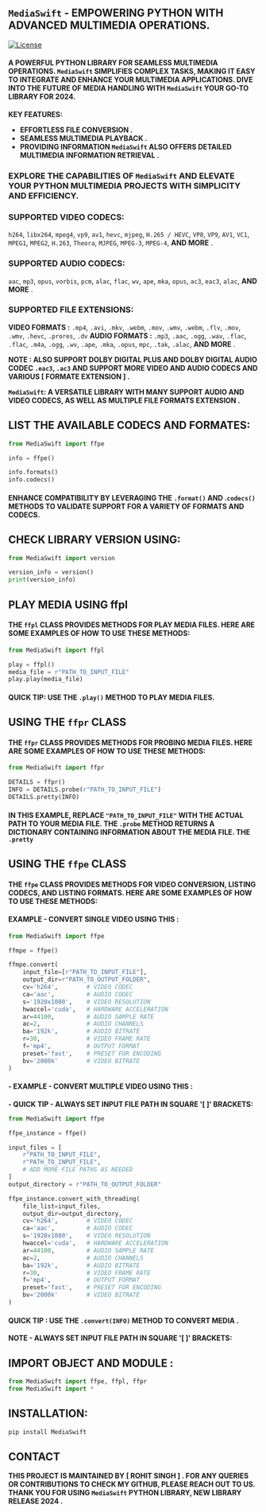 ## `MediaSwift` - EMPOWERING PYTHON WITH ADVANCED MULTIMEDIA OPERATIONS.

[![License](https://img.shields.io/badge/LICENSE-GPLv3-blue.svg)](https://github.com/ROHIT-SINGH-1/PYTHON-MEDIASWIFT/blob/main/LICENSE)

#### A POWERFUL PYTHON LIBRARY FOR SEAMLESS MULTIMEDIA OPERATIONS. `MediaSwift` SIMPLIFIES COMPLEX TASKS, MAKING IT EASY TO INTEGRATE AND ENHANCE YOUR MULTIMEDIA APPLICATIONS. DIVE INTO THE FUTURE OF MEDIA HANDLING WITH `MediaSwift` YOUR GO-TO LIBRARY FOR 2024.

**KEY FEATURES:**
- **EFFORTLESS FILE CONVERSION .**
- **SEAMLESS MULTIMEDIA PLAYBACK .**
- **PROVIDING INFORMATION `MediaSwift` ALSO OFFERS DETAILED MULTIMEDIA INFORMATION RETRIEVAL .**


### EXPLORE THE CAPABILITIES OF `MediaSwift` AND ELEVATE YOUR PYTHON MULTIMEDIA PROJECTS WITH SIMPLICITY AND EFFICIENCY.


### SUPPORTED VIDEO CODECS:
`h264`, `libx264`, `mpeg4`, `vp9`, `av1`, `hevc`, `mjpeg`, `H.265 / HEVC`, `VP8`, `VP9`, `AV1`, `VC1`, `MPEG1`, `MPEG2`, `H.263`, `Theora`, `MJPEG`, `MPEG-3`, `MPEG-4`, **AND MORE** .

### SUPPORTED AUDIO CODECS:
`aac`, `mp3`, `opus`, `vorbis`, `pcm`, `alac`, `flac`, `wv`, `ape`, `mka`, `opus`, `ac3`, `eac3`, `alac`, **AND MORE** .

### SUPPORTED FILE EXTENSIONS:
**VIDEO FORMATS :** `.mp4`, `.avi`, `.mkv`, `.webm`, `.mov`, `.wmv`, `.webm`, `.flv`, `.mov`, `.wmv`, `.hevc`, `.prores`, `.dv`
**AUDIO FORMATS :** `.mp3`, `.aac`, `.ogg`, `.wav`, `.flac`, `.flac`, `.m4a`, `.ogg`, `.wv`, `.ape`, `.mka`, `.opus`, `mpc`, `.tak`, `.alac`, **AND MORE** .


**NOTE : ALSO SUPPORT DOLBY DIGITAL PLUS AND DOLBY DIGITAL AUDIO CODEC `.eac3`, `.ac3`
AND SUPPORT MORE VIDEO AND AUDIO CODECS AND VARIOUS [ FORMATE EXTENSION ] .**

**`MediaSwift`: A VERSATILE LIBRARY WITH MANY SUPPORT AUDIO AND VIDEO CODECS, AS WELL AS MULTIPLE FILE FORMATS EXTENSION .**

## LIST THE AVAILABLE CODECS AND FORMATES:
```python
from MediaSwift import ffpe

info = ffpe()

info.formats()
info.codecs()
```

#### ENHANCE COMPATIBILITY BY LEVERAGING THE `.format()` AND .`codecs()` METHODS TO VALIDATE SUPPORT FOR A VARIETY OF FORMATS AND CODECS.

## CHECK LIBRARY VERSION USING:

```python
from MediaSwift import version

version_info = version()
print(version_info)
```

## PLAY MEDIA USING ffpl
#### THE `ffpl` CLASS PROVIDES METHODS FOR PLAY MEDIA FILES. HERE ARE SOME EXAMPLES OF HOW TO USE THESE METHODS:

```python
from MediaSwift import ffpl

play = ffpl()
media_file = r"PATH_TO_INPUT_FILE"
play.play(media_file)
```

#### QUICK TIP: USE THE `.play()` METHOD TO PLAY MEDIA FILES.

## USING THE `ffpr` CLASS

#### THE `ffpr` CLASS PROVIDES METHODS FOR PROBING MEDIA FILES. HERE ARE SOME EXAMPLES OF HOW TO USE THESE METHODS:

```python
from MediaSwift import ffpr

DETAILS = ffpr()
INFO = DETAILS.probe(r"PATH_TO_INPUT_FILE")
DETAILS.pretty(INFO)
```

#### IN THIS EXAMPLE, REPLACE `"PATH_TO_INPUT_FILE"` WITH THE ACTUAL PATH TO YOUR MEDIA FILE. THE `.probe` METHOD RETURNS A DICTIONARY CONTAINING INFORMATION ABOUT THE MEDIA FILE. THE `.pretty`

## USING THE `ffpe` CLASS

#### THE `ffpe` CLASS PROVIDES METHODS FOR VIDEO CONVERSION, LISTING CODECS, AND LISTING FORMATS. HERE ARE SOME EXAMPLES OF HOW TO USE THESE METHODS:

#### EXAMPLE - CONVERT SINGLE VIDEO USING THIS : 
```python
from MediaSwift import ffpe

ffmpe = ffpe()

ffmpe.convert(
    input_file=[r"PATH_TO_INPUT_FILE"],
    output_dir=r"PATH_TO_OUTPUT_FOLDER",
    cv='h264',        # VIDEO CODEC
    ca='aac',         # AUDIO CODEC
    s='1920x1080',    # VIDEO RESOLUTION
    hwaccel='cuda',   # HARDWARE ACCELERATION
    ar=44100,         # AUDIO SAMPLE RATE
    ac=2,             # AUDIO CHANNELS
    ba='192k',        # AUDIO BITRATE
    r=30,             # VIDEO FRAME RATE
    f='mp4',          # OUTPUT FORMAT
    preset='fast',    # PRESET FOR ENCODING
    bv='2000k'        # VIDEO BITRATE 
)
```
#### - EXAMPLE - CONVERT MULTIPLE VIDEO USING THIS : 
**- QUICK TIP - ALWAYS SET INPUT FILE PATH IN SQUARE '[ ]' BRACKETS:**
```python
from MediaSwift import ffpe

ffpe_instance = ffpe()

input_files = [
    r"PATH_TO_INPUT_FILE",
    r"PATH_TO_INPUT_FILE",
    # ADD MORE FILE PATHS AS NEEDED
]
output_directory = r"PATH_TO_OUTPUT_FOLDER"

ffpe_instance.convert_with_threading(
    file_list=input_files,
    output_dir=output_directory,
    cv='h264',        # VIDEO CODEC
    ca='aac',         # AUDIO CODEC
    s='1920x1080',    # VIDEO RESOLUTION
    hwaccel='cuda',   # HARDWARE ACCELERATION
    ar=44100,         # AUDIO SAMPLE RATE
    ac=2,             # AUDIO CHANNELS
    ba='192k',        # AUDIO BITRATE
    r=30,             # VIDEO FRAME RATE
    f='mp4',          # OUTPUT FORMAT
    preset='fast',    # PRESET FOR ENCODING
    bv='2000k'        # VIDEO BITRATE
)
```
#### QUICK TIP : USE THE `.convert(INFO)` METHOD TO CONVERT MEDIA .
**NOTE - ALWAYS SET INPUT FILE PATH IN SQUARE '[ ]' BRACKETS:**


## IMPORT OBJECT AND MODULE :
```python
from MediaSwift import ffpe, ffpl, ffpr
from MediaSwift import *
```

## INSTALLATION:

```bash
pip install MediaSwift
```
##  CONTACT

**THIS PROJECT IS MAINTAINED BY [ ROHIT SINGH ] . FOR ANY QUERIES OR CONTRIBUTIONS TO CHECK MY GITHUB, PLEASE REACH OUT TO US. THANK YOU FOR USING `MediaSwift` PYTHON LIBRARY, NEW LIBRARY RELEASE 2024 .**